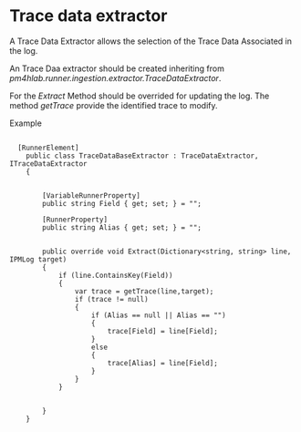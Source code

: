 ﻿---
sidebar_position: 11
---

# Trace data extractor

A Trace Data Extractor allows the selection of the Trace Data Associated in the log.

An Trace Daa extractor should be created inheriting from *pm4hlab.runner.ingestion.extractor.TraceDataExtractor*. 

For the *Extract* Method should be overrided for updating the log. The method *getTrace* provide the identified trace to modify.

Example

```

  [RunnerElement]
    public class TraceDataBaseExtractor : TraceDataExtractor, ITraceDataExtractor
    {


        [VariableRunnerProperty]
        public string Field { get; set; } = "";

        [RunnerProperty]
        public string Alias { get; set; } = "";


        public override void Extract(Dictionary<string, string> line, IPMLog target)
        {
            if (line.ContainsKey(Field))
            {
                var trace = getTrace(line,target);
                if (trace != null)
                {
                    if (Alias == null || Alias == "")
                    {
                        trace[Field] = line[Field];
                    }
                    else
                    {
                        trace[Alias] = line[Field];
                    }
                }
            }

           
        }
    }

```


